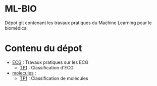 # ML-BIO
Dépot git contenant les travaux pratiques du Machine Learning pour le biomédical

# Contenu du dépot

- [ECG](ECG) : Travaux pratiques sur les ECG
    - [TP1](ECG/ECG_classification_exercices.ipynb) : Classification d'ECG
- [molecules](molecules) :
    - [TP1](molecules/1_molecules_representations_etudiants.ipynb) : Classification de molécules